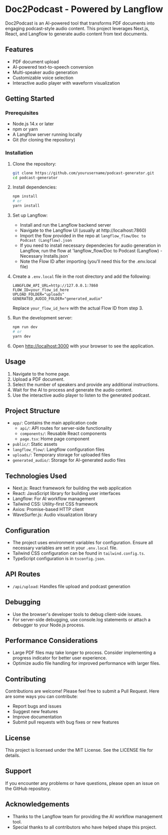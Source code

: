 # Doc2Podcast - Powered by Langflow

Doc2Podcast is an AI-powered tool that transforms PDF documents into engaging podcast-style audio content. This project leverages Next.js, React, and Langflow to generate audio content from text documents.

## Features

* PDF document upload
* AI-powered text-to-speech conversion
* Multi-speaker audio generation
* Customizable voice selection
* Interactive audio player with waveform visualization

## Getting Started

### Prerequisites

* Node.js 14.x or later
* npm or yarn
* A Langflow server running locally
* Git (for cloning the repository)

### Installation

1. Clone the repository:
   ```bash
   git clone https://github.com/yourusername/podcast-generator.git
   cd podcast-generator
   ```

2. Install dependencies:
   ```bash
   npm install
   # or
   yarn install
   ```

3. Set up Langflow:
   * Install and run the Langflow backend server
   * Navigate to the Langflow UI (usually at http://localhost:7860)
   * Import the flow provided in the repo at `langflow_flow/Doc to Podcast (Langflow).json`
   * If you need to install necessary dependecies for audio generation in Langflow, run the flow at 'langflow_flow/Doc to Podcast  (Langflow) - Necessary Installs.json`
   * Note the Flow ID after importing (you'll need this for the .env.local file)

4. Create a `.env.local` file in the root directory and add the following:
   ```
   LANGFLOW_API_URL=http://127.0.0.1:7860
   FLOW_ID=your_flow_id_here
   UPLOAD_FOLDER="uploads"
   GENERATED_AUDIO_FOLDER="generated_audio"
   ```
   Replace `your_flow_id_here` with the actual Flow ID from step 3.

5. Run the development server:
   ```bash
   npm run dev
   # or
   yarn dev
   ```

6. Open [http://localhost:3000](http://localhost:3000) with your browser to see the application.

## Usage

1. Navigate to the home page.
2. Upload a PDF document.
3. Select the number of speakers and provide any additional instructions.
4. Wait for the AI to process and generate the audio content.
5. Use the interactive audio player to listen to the generated podcast.

## Project Structure

* `app/`: Contains the main application code
   * `api/`: API routes for server-side functionality
   * `components/`: Reusable React components
   * `page.tsx`: Home page component
* `public/`: Static assets
* `langflow_flow/`: Langflow configuration files
* `uploads/`: Temporary storage for uploaded files
* `generated_audio/`: Storage for AI-generated audio files

## Technologies Used

* Next.js: React framework for building the web application
* React: JavaScript library for building user interfaces
* Langflow: For AI workflow management
* Tailwind CSS: Utility-first CSS framework
* Axios: Promise-based HTTP client
* WaveSurfer.js: Audio visualization library

## Configuration

* The project uses environment variables for configuration. Ensure all necessary variables are set in your `.env.local` file.
* Tailwind CSS configuration can be found in `tailwind.config.ts`.
* TypeScript configuration is in `tsconfig.json`.

## API Routes

* `/api/upload`: Handles file upload and podcast generation

## Debugging

* Use the browser's developer tools to debug client-side issues.
* For server-side debugging, use console.log statements or attach a debugger to your Node.js process.

## Performance Considerations

* Large PDF files may take longer to process. Consider implementing a progress indicator for better user experience.
* Optimize audio file handling for improved performance with larger files.

## Contributing

Contributions are welcome! Please feel free to submit a Pull Request. Here are some ways you can contribute:

* Report bugs and issues
* Suggest new features
* Improve documentation
* Submit pull requests with bug fixes or new features

## License

This project is licensed under the MIT License. See the LICENSE file for details.

## Support

If you encounter any problems or have questions, please open an issue on the GitHub repository.

## Acknowledgements

* Thanks to the Langflow team for providing the AI workflow management tool.
* Special thanks to all contributors who have helped shape this project.

